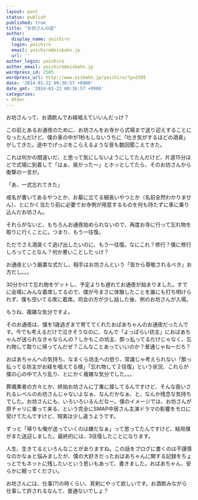 ```yaml
---
layout: post
status: publish
published: true
title: "お坊さんの話"
author:
  display_name: yoichiro
  login: yoichiro
  email: yoichiro@eisbahn.jp
  url: ''
author_login: yoichiro
author_email: yoichiro@eisbahn.jp
wordpress_id: 2585
wordpress_url: http://www.eisbahn.jp/yoichiro/?p=2585
date: '2014-01-22 09:36:57 +0900'
date_gmt: '2014-01-22 00:36:57 +0900'
categories:
- Other
---
```


お坊さんって、お酒飲んでお経唱えていいんだっけ？

この前とあるお通夜のために、お坊さんをお寺から式場まで送り迎えすることになったんだけど、僕の車の中が1秒もしないうちに「吐き気がするほどの酒臭」がしてきた。途中でげっぷをこらえるような音も数回聞こえてきた。

これは何かの間違いだ、と思って気にしないようにしてたんだけど、片道15分ほどで式場に到着して「はぁ、臭かった〜」とホッとしてたら、そのお坊さんから衝撃の一言が。

「あ、一式忘れてきた」

戒名が書いてあるやつとか、お墓に立てる細長いやつとか（名前全然わかりません）、とにかく当たり前に必要でお寺側が用意するものを何も持たずに車に乗り込んだお坊さん。

それらがないと、もちろんお通夜始められないので、再度お寺に行って忘れ物を取りに行くことに。つまり、もう一往復。

ただでさえ酒臭くて逃げ出したいのに、もう一往復。なにこれ？修行？僕に修行しろってことなん？何か悪いことしたっけ？

お通夜という厳粛な式だし、相手はお坊さんという「皆から尊敬されるべき」お方だし。。。

30分かけて忘れ物をゲットし、予定よりも遅れてお通夜が始まりました。すでに会場にみんな着席してるので、僕が今まさに体験したことを誰にも打ち明けられず、僕も空いてる席に着席。司会の方が少し話した後、例のお坊さんが入場。

もうね、複雑な気分ですよ。

そのお通夜は、僕を1歳過ぎまで育ててくれたおばあちゃんのお通夜だったんです。今でも考えるだけで泣きそうなのに、なんで「よっぱらい坊主」におばあちゃんが送られなきゃならんの？しかもこの坊主、酔っ払ってるだけじゃなく、忘れ物して取りに帰ってんだぜ？こんなことあっていいのか？普通じゃねーだろ？

おばあちゃんへの気持ち、なまくら坊主への怒り、常識じゃ考えられない「酔っ払ってる坊主がお経を唱えてる様」「忘れ物して２往復」という状況、これらが僕の心の中で入り乱り、とにかく複雑な気分でした。。。

葬儀業者の方々とか、終始お坊さんに丁重に接してるんですけど、そんな扱いされるレベルのお坊さんじゃないよなぁ、なんだかなぁ、と、なんか残念な気持ちでした。お坊さんにも、いろいろいるんだなー。僕のイメージでは、お坊さんが原チャリに乗って来る、という完全にSMAP中居さん主演ドラマの影響をモロに受けてたんですけど、現実は少し違うようです。

ずっと「帰りも俺が送っていくのは嫌だなぁ」って思ってたんですけど、結局僕がまた送迎しました。最終的には、3往復したことになります。

人生、生きてるといろんなことがありますね。この話をブログに書くのは不謹慎なのかなぁと悩みましたが、僕の大好きだったおばあちゃんに関する記録をちょっとでもネットに残したいという思いもあって、書きました。おばあちゃん、安らかに眠ってください。

お坊さんには、仕事(?)の時くらい、真剣にやって欲しいです。お酒飲みながら仕事して許されるなんて、普通ないでしょ？
